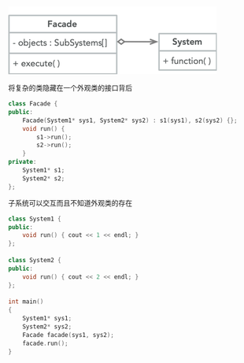 ![](Facade.png)
<br>

将复杂的类隐藏在一个外观类的接口背后

```cpp
class Facade {
public:
    Facade(System1* sys1, System2* sys2) : s1(sys1), s2(sys2) {};
    void run() {
        s1->run();
        s2->run();
    }
private:
    System1* s1;
    System2* s2;
};
```

子系统可以交互而且不知道外观类的存在

```cpp
class System1 {
public:
    void run() { cout << 1 << endl; }
};

class System2 {
public:
    void run() { cout << 2 << endl; }
};

int main()
{
    System1* sys1;
    System2* sys2;
    Facade facade(sys1, sys2);
    facade.run();
}
```
